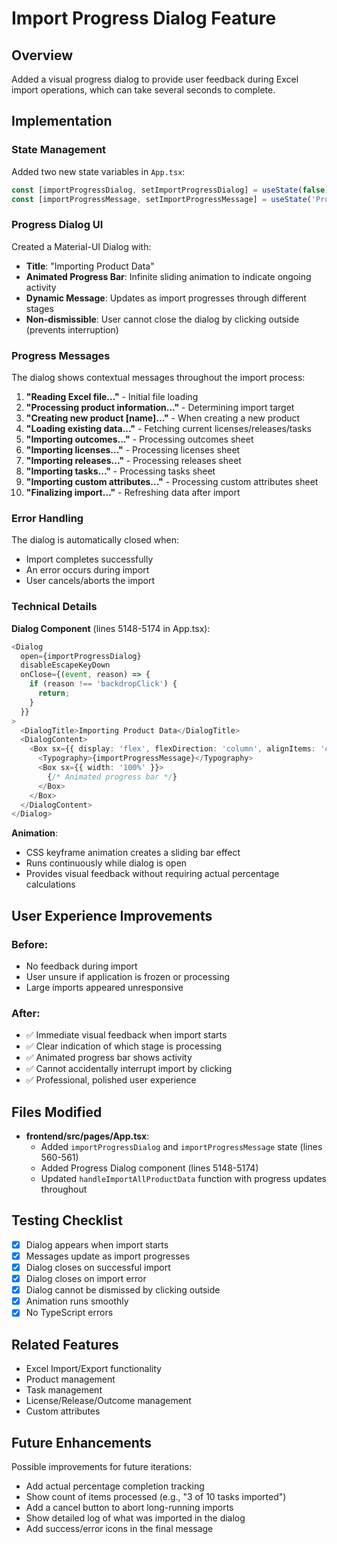 # Import Progress Dialog Feature

## Overview
Added a visual progress dialog to provide user feedback during Excel import operations, which can take several seconds to complete.

## Implementation

### State Management
Added two new state variables in `App.tsx`:
```typescript
const [importProgressDialog, setImportProgressDialog] = useState(false);
const [importProgressMessage, setImportProgressMessage] = useState('Processing...');
```

### Progress Dialog UI
Created a Material-UI Dialog with:
- **Title**: "Importing Product Data"
- **Animated Progress Bar**: Infinite sliding animation to indicate ongoing activity
- **Dynamic Message**: Updates as import progresses through different stages
- **Non-dismissible**: User cannot close the dialog by clicking outside (prevents interruption)

### Progress Messages
The dialog shows contextual messages throughout the import process:

1. **"Reading Excel file..."** - Initial file loading
2. **"Processing product information..."** - Determining import target
3. **"Creating new product [name]..."** - When creating a new product
4. **"Loading existing data..."** - Fetching current licenses/releases/tasks
5. **"Importing outcomes..."** - Processing outcomes sheet
6. **"Importing licenses..."** - Processing licenses sheet
7. **"Importing releases..."** - Processing releases sheet
8. **"Importing tasks..."** - Processing tasks sheet
9. **"Importing custom attributes..."** - Processing custom attributes sheet
10. **"Finalizing import..."** - Refreshing data after import

### Error Handling
The dialog is automatically closed when:
- Import completes successfully
- An error occurs during import
- User cancels/aborts the import

### Technical Details

**Dialog Component** (lines 5148-5174 in App.tsx):
```typescript
<Dialog 
  open={importProgressDialog}
  disableEscapeKeyDown
  onClose={(event, reason) => {
    if (reason !== 'backdropClick') {
      return;
    }
  }}
>
  <DialogTitle>Importing Product Data</DialogTitle>
  <DialogContent>
    <Box sx={{ display: 'flex', flexDirection: 'column', alignItems: 'center', gap: 2, py: 2, minWidth: 300 }}>
      <Typography>{importProgressMessage}</Typography>
      <Box sx={{ width: '100%' }}>
        {/* Animated progress bar */}
      </Box>
    </Box>
  </DialogContent>
</Dialog>
```

**Animation**:
- CSS keyframe animation creates a sliding bar effect
- Runs continuously while dialog is open
- Provides visual feedback without requiring actual percentage calculations

## User Experience Improvements

### Before:
- No feedback during import
- User unsure if application is frozen or processing
- Large imports appeared unresponsive

### After:
- ✅ Immediate visual feedback when import starts
- ✅ Clear indication of which stage is processing
- ✅ Animated progress bar shows activity
- ✅ Cannot accidentally interrupt import by clicking
- ✅ Professional, polished user experience

## Files Modified
- **frontend/src/pages/App.tsx**:
  - Added `importProgressDialog` and `importProgressMessage` state (lines 560-561)
  - Added Progress Dialog component (lines 5148-5174)
  - Updated `handleImportAllProductData` function with progress updates throughout

## Testing Checklist
- [x] Dialog appears when import starts
- [x] Messages update as import progresses
- [x] Dialog closes on successful import
- [x] Dialog closes on import error
- [x] Dialog cannot be dismissed by clicking outside
- [x] Animation runs smoothly
- [x] No TypeScript errors

## Related Features
- Excel Import/Export functionality
- Product management
- Task management
- License/Release/Outcome management
- Custom attributes

## Future Enhancements
Possible improvements for future iterations:
- Add actual percentage completion tracking
- Show count of items processed (e.g., "3 of 10 tasks imported")
- Add a cancel button to abort long-running imports
- Show detailed log of what was imported in the dialog
- Add success/error icons in the final message
